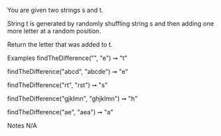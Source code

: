 You are given two strings s and t.

String t is generated by randomly shuffling string s and then adding one more letter at a random position.

Return the letter that was added to t.

Examples
findTheDifference("", "e") ➞ "t"

findTheDifference("abcd", "abcde") ➞ "e"

findTheDifference("rt", "rst") ➞ "s"

findTheDifference("gjklmn", "ghjklmn") ➞ "h"

findTheDifference("ae", "aea") ➞ "a"

Notes
N/A